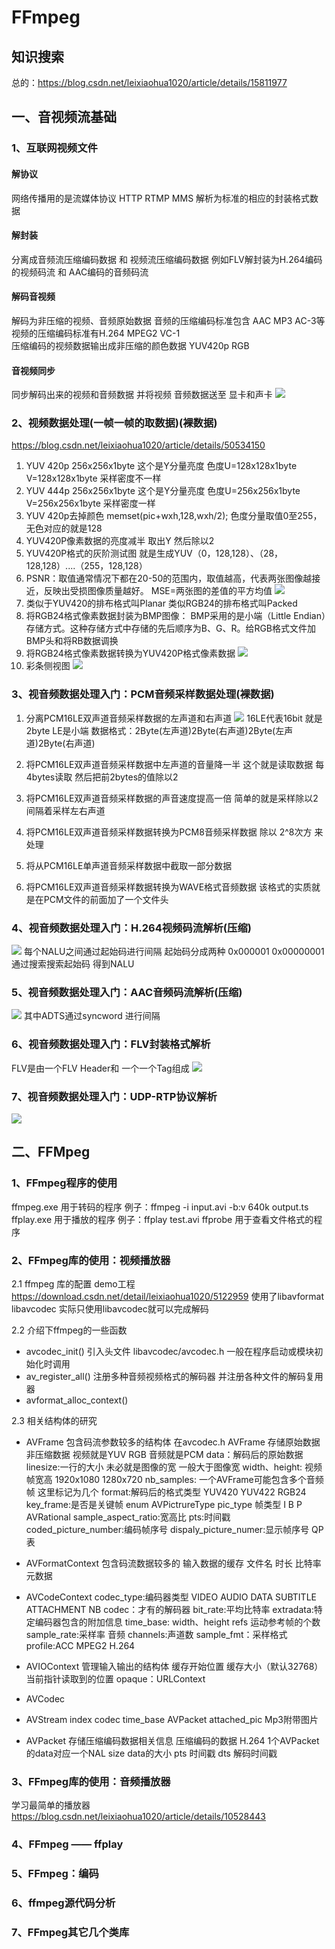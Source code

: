 # FFmpeg

## 知识搜索
总的：https://blog.csdn.net/leixiaohua1020/article/details/15811977

## 一、音视频流基础
### 1、互联网视频文件
#### 解协议
网络传播用的是流媒体协议 HTTP RTMP MMS 解析为标准的相应的封装格式数据
#### 解封装
分离成音频流压缩编码数据 和 视频流压缩编码数据 例如FLV解封装为H.264编码的视频码流 和 AAC编码的音频码流
#### 解码音视频
解码为非压缩的视频、音频原始数据 音频的压缩编码标准包含  AAC  MP3  AC-3等  视频的压缩编码标准有H.264 MPEG2  VC-1  
压缩编码的视频数据输出成非压缩的颜色数据  YUV420p  RGB 
#### 音视频同步
同步解码出来的视频和音频数据 并将视频 音频数据送至 显卡和声卡
![](Img/2020-08-08-09-29-30.png)

### 2、视频数据处理(一帧一帧的取数据)(裸数据)
https://blog.csdn.net/leixiaohua1020/article/details/50534150

1. YUV 420p 256x256x1byte 这个是Y分量亮度  色度U=128x128x1byte V=128x128x1byte 采样密度不一样
2. YUV 444p 256x256x1byte 这个是Y分量亮度  色度U=256x256x1byte V=256x256x1byte 采样密度一样
3. YUV 420p去掉颜色 memset(pic+wxh,128,wxh/2); 色度分量取值0至255，无色对应的就是128
4. YUV420P像素数据的亮度减半 取出Y 然后除以2
5. YUV420P格式的灰阶测试图 就是生成YUV（0，128,128）、（28，128,128）....（255，128,128）
6. PSNR：取值通常情况下都在20-50的范围内，取值越高，代表两张图像越接近，反映出受损图像质量越好。
MSE=两张图的差值的平方均值
![](Img/![](Img/2020-07-27-09-04-07.png).png)
7. 类似于YUV420的排布格式叫Planar 类似RGB24的排布格式叫Packed
8. 将RGB24格式像素数据封装为BMP图像：
BMP采用的是小端（Little Endian）存储方式。这种存储方式中存储的先后顺序为B、G、R。给RGB格式文件加BMP头和将RB数据调换
9. 将RGB24格式像素数据转换为YUV420P格式像素数据
![](Img/2020-07-27-09-17-56.png)
10. 彩条侧视图
![](Img/11.%20.png)

### 3、视音频数据处理入门：PCM音频采样数据处理(裸数据)
1. 分离PCM16LE双声道音频采样数据的左声道和右声道
![](Img/2020-07-27-12-19-07.png)
16LE代表16bit 就是2byte LE是小端
数据格式：2Byte(左声道)2Byte(右声道)2Byte(左声道)2Byte(右声道)

2. 将PCM16LE双声道音频采样数据中左声道的音量降一半
这个就是读取数据 每4bytes读取 然后把前2bytes的值除以2

3. 将PCM16LE双声道音频采样数据的声音速度提高一倍
   简单的就是采样除以2  间隔着采样左右声道

4. 将PCM16LE双声道音频采样数据转换为PCM8音频采样数据
   除以 2^8次方 来处理

5. 将从PCM16LE单声道音频采样数据中截取一部分数据


6. 将PCM16LE双声道音频采样数据转换为WAVE格式音频数据
   该格式的实质就是在PCM文件的前面加了一个文件头

### 4、视音频数据处理入门：H.264视频码流解析(压缩)
![](Img/2020-07-28-08-59-36.png)
每个NALU之间通过起始码进行间隔 起始码分成两种 0x000001 0x00000001
通过搜索搜索起始码 得到NALU

### 5、视音频数据处理入门：AAC音频码流解析(压缩)
![](Img/2020-07-28-09-06-55.png)
其中ADTS通过syncword 进行间隔

### 6、视音频数据处理入门：FLV封装格式解析
FLV是由一个FLV Header和 一个一个Tag组成
![](Img/2020-08-08-10-00-13.png)

### 7、视音频数据处理入门：UDP-RTP协议解析
![](Img/2020-08-08-10-05-22.png)


## 二、FFMpeg
### 1、FFmpeg程序的使用
ffmpeg.exe 用于转码的程序 
例子：ffmpeg -i input.avi -b:v 640k output.ts
ffplay.exe 用于播放的程序
例子：ffplay test.avi
ffprobe 用于查看文件格式的程序 

### 2、FFmpeg库的使用：视频播放器
2.1 ffmpeg 库的配置 demo工程
https://download.csdn.net/detail/leixiaohua1020/5122959
使用了libavformat libavcodec 实际只使用libavcodec就可以完成解码

2.2 介绍下ffmpeg的一些函数
- avcodec_init()
引入头文件 libavcodec/avcodec.h
一般在程序启动或模块初始化时调用 
- av_register_all()
注册多种音频视频格式的解码器 并注册各种文件的解码复用器
- avformat_alloc_context()

2.3 相关结构体的研究 
- AVFrame 包含码流参数较多的结构体 在avcodec.h
  AVFrame 存储原始数据 非压缩数据 视频就是YUV RGB 音频就是PCM 
  data：解码后的原始数据
  linesize:一行的大小 未必就是图像的宽 一般大于图像宽
  width、height: 视频帧宽高 1920x1080 1280x720
  nb_samples: 一个AVFrame可能包含多个音频帧 这里标记为几个
  format:解码后的格式类型 YUV420 YUV422 RGB24
  key_frame:是否是关键帧
  enum AVPictrureType pic_type 帧类型 I B P
  AVRational sample_aspect_ratio:宽高比
  pts:时间戳
  coded_picture_number:编码帧序号
  dispaly_picture_numer:显示帧序号
  QP表

- AVFormatContext 包含码流数据较多的
  输入数据的缓存
  文件名
  时长
  比特率
  元数据 

- AVCodeContext
  codec_type:编码器类型  VIDEO  AUDIO DATA SUBTITLE ATTACHMENT NB
  codec：才有的解码器 
  bit_rate:平均比特率
  extradata:特定编码器包含的附加信息 
  time_base:
  width、height
  refs 运动参考帧的个数
  sample_rate:采样率 音频
  channels:声道数
  sample_fmt：采样格式
  profile:ACC  MPEG2 H.264

- AVIOContext 管理输入输出的结构体
   缓存开始位置
   缓存大小（默认32768）
   当前指针读取到的位置
   opaque：URLContext

- AVCodec

- AVStream
  index
  codec
  time_base
  AVPacket attached_pic Mp3附带图片

- AVPacket 存储压缩编码数据相关信息
  压缩编码的数据 H.264 1个AVPacket的data对应一个NAL
  size data的大小
  pts 时间戳
  dts 解码时间戳


### 3、FFmpeg库的使用：音频播放器
学习最简单的播放器
https://blog.csdn.net/leixiaohua1020/article/details/10528443

### 4、FFmpeg —— ffplay
### 5、FFmpeg：编码
### 6、ffmpeg源代码分析
### 7、FFmpeg其它几个类库